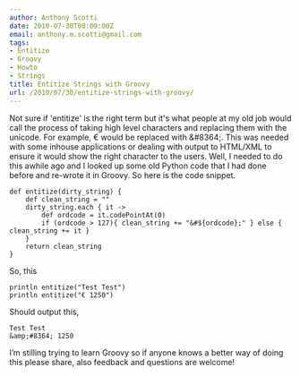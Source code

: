 ```yaml
---
author: Anthony Scotti
date: 2010-07-30T00:00:00Z
email: anthony.m.scotti@gmail.com
tags:
- Entitize
- Groovy
- Howto
- Strings
title: Entitize Strings with Groovy
url: /2010/07/30/entitize-strings-with-groovy/
---
```


Not sure if 'entitize' is the right term but it's what people at my old job would call the process of taking high level characters and replacing them with the unicode. For example, € would be replaced with &amp;#8364;. This was needed with some inhouse applications or dealing with output to HTML/XML to ensure it would show the right character to the users. Well, I needed to do this awhile ago and I looked up some old Python code that I had done before and re-wrote it in Groovy. So here is the code snippet.

```
def entitize(dirty_string) {
	def clean_string = ""
	dirty_string.each { it ->
		def ordcode = it.codePointAt(0)
		if (ordcode > 127){ clean_string += "&#${ordcode};" } else { clean_string += it }
	}
	return clean_string
}
```

So, this
```
println entitize("Test Test")
println entitize("€ 1250")
```
Should output this,
```
Test Test
&amp;#8364; 1250
```
I’m stilling trying to learn Groovy so if anyone knows a better way of doing this please share, also feedback and questions are welcome!
